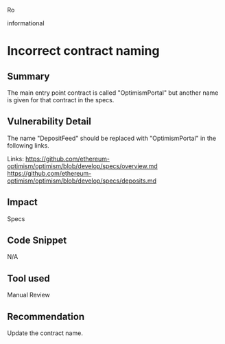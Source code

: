 Ro

informational

# Incorrect contract naming

## Summary
The main entry point contract is called "OptimismPortal" but another name is given for that contract in the specs.

## Vulnerability Detail
The name "DepositFeed" should be replaced with "OptimismPortal" in the following links. 

Links: 
https://github.com/ethereum-optimism/optimism/blob/develop/specs/overview.md
https://github.com/ethereum-optimism/optimism/blob/develop/specs/deposits.md


## Impact
Specs

## Code Snippet
N/A

## Tool used

Manual Review

## Recommendation
Update the contract name.
